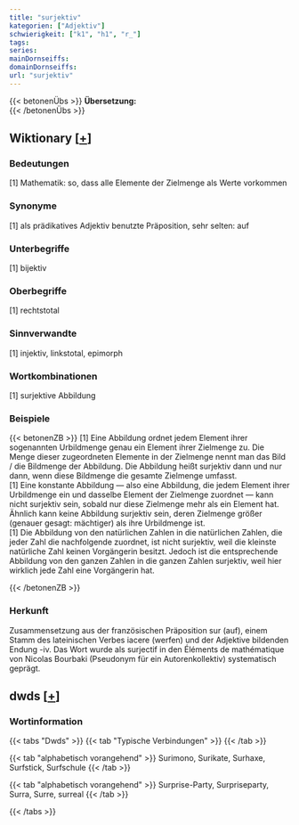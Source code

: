 ```yaml
---
title: "surjektiv"
kategorien: ["Adjektiv"]
schwierigkeit: ["k1", "h1", "r_"]
tags:
series:
mainDornseiffs:
domainDornseiffs:
url: "surjektiv"
---
```


{{< betonenÜbs >}}
**Übersetzung:**  
{{< /betonenÜbs >}}

## Wiktionary [[+](https://de.wiktionary.org/wiki/surjektiv)]

### Bedeutungen
[1] Mathematik: so, dass alle Elemente der Zielmenge als Werte vorkommen  

### Synonyme
[1] als prädikatives Adjektiv benutzte Präposition, sehr selten: auf  

### Unterbegriffe
[1] bijektiv  

### Oberbegriffe
[1] rechtstotal  

### Sinnverwandte
[1] injektiv, linkstotal, epimorph  

### Wortkombinationen
[1] surjektive Abbildung  

### Beispiele
{{< betonenZB >}}
[1] Eine Abbildung ordnet jedem Element ihrer sogenannten Urbildmenge genau ein Element ihrer Zielmenge zu. Die Menge dieser zugeordneten Elemente in der Zielmenge nennt man das Bild / die Bildmenge der Abbildung. Die Abbildung heißt surjektiv dann und nur dann, wenn diese Bildmenge die gesamte Zielmenge umfasst.  
[1] Eine konstante Abbildung — also eine Abbildung, die jedem Element ihrer Urbildmenge ein und dasselbe Element der Zielmenge zuordnet — kann nicht surjektiv sein, sobald nur diese Zielmenge mehr als ein Element hat. Ähnlich kann keine Abbildung surjektiv sein, deren Zielmenge größer (genauer gesagt: mächtiger) als ihre Urbildmenge ist.  
[1] Die Abbildung von den natürlichen Zahlen in die natürlichen Zahlen, die jeder Zahl die nachfolgende zuordnet, ist nicht surjektiv, weil die kleinste natürliche Zahl keinen Vorgängerin besitzt. Jedoch ist die entsprechende Abbildung von den ganzen Zahlen in die ganzen Zahlen surjektiv, weil hier wirklich jede Zahl eine Vorgängerin hat.  

{{< /betonenZB >}}
### Herkunft
Zusammensetzung aus der französischen Präposition sur (auf), einem Stamm des lateinischen Verbes iacere (werfen) und der Adjektive bildenden Endung -iv. Das Wort wurde als surjectif in den Éléments de mathématique von Nicolas Bourbaki (Pseudonym für ein Autorenkollektiv) systematisch geprägt.  



## dwds [[+](https://www.dwds.de/wb/surjektiv)]

### Wortinformation
{{< tabs "Dwds" >}}
{{< tab "Typische Verbindungen" >}}
{{< /tab >}}

{{< tab "alphabetisch vorangehend" >}}
Surimono, Surikate, Surhaxe, Surfstick, Surfschule
{{< /tab >}}

{{< tab "alphabetisch vorangehend" >}}
Surprise-Party, Surpriseparty, Surra, Surre, surreal
{{< /tab >}}

{{< /tabs >}}

